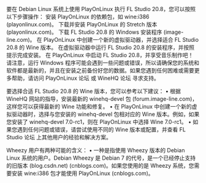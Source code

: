 要在 Debian Linux 系统上使用 PlayOnLinux 执行 FL Studio 20.8，您可以按照以下步骤操作：
安装 PlayOnLinux 的依赖包，如 wine:i386 (playonlinux.com)。
下载并安装 PlayOnLinux 的 Stretch 版本 (playonlinux.com)。
下载 FL Studio 20.8 的 Windows 安装程序 (image-line.com)。
在 PlayOnLinux 中创建一个新的虚拟驱动器，并选择适合 FL Studio 20.8 的 Wine 版本。
在虚拟驱动器中运行 FL Studio 20.8 的安装程序，并按照提示完成安装。
在 PlayOnLinux 中启动 FL Studio 20.8，并享受音乐制作吧！
请注意，运行 Windows 程序可能会遇到一些问题或错误，所以请确保您的系统和软件都是最新的，并且在安装之前备份好您的数据。如果您遇到任何困难或需要更多帮助，请访问 PlayOnLinux 论坛 或 WineHQ 论坛 寻求支持。



要选择合适 FL Studio 20.8 的 Wine 版本，您可以参考以下建议：
•  根据 WineHQ 网站的指导，安装最新的 winehq-devel 包 (forum.image-line.com)，这样您可以获得最新的 Wine 功能和修复。
•  在 PlayOnLinux 中创建一个新的虚拟驱动器时，选择与您安装的 winehq-devel 包相对应的 Wine 版本。例如，如果您安装了 winehq-devel 7.0-rc1，则在 PlayOnLinux 中选择 Wine 7.0-rc1。
•  如果您遇到任何问题或错误，请尝试使用不同的 Wine 版本或配置，并查看 FL Studio 论坛 上其他用户的经验和解决方案。


Wheezy 用户有两种可能的含义：
•  一种是指使用 Wheezy 版本的 Debian Linux 系统的用户。Debian Wheezy 是 Debian 7 的代号，是一个已经停止支持的旧版本 (blog.csdn.net)  (cnblogs.com)。如果您使用的是 Wheezy 系统，您需要安装 wine:i386 包才能使用 PlayOnLinux (cnblogs.com)。